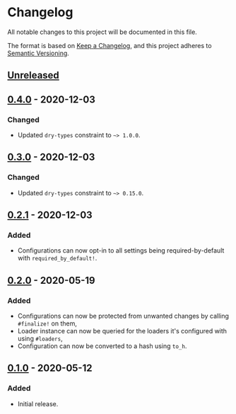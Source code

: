 # Changelog
All notable changes to this project will be documented in this file.

The format is based on [Keep a Changelog](https://keepachangelog.com/en/1.0.0/),
and this project adheres to [Semantic Versioning](https://semver.org/spec/v2.0.0.html).

## [Unreleased]

## [0.4.0] - 2020-12-03
### Changed
- Updated `dry-types` constraint to `~> 1.0.0`.

## [0.3.0] - 2020-12-03
### Changed
- Updated `dry-types` constraint to `~> 0.15.0`.

## [0.2.1] - 2020-12-03
### Added
- Configurations can now opt-in to all settings being required-by-default with `required_by_default!`.

## [0.2.0] - 2020-05-19
### Added
- Configurations can now be protected from unwanted changes by calling `#finalize!` on them,
- Loader instance can now be queried for the loaders it's configured with using `#loaders`,
- Configuration can now be converted to a hash using `to_h`.

## [0.1.0] - 2020-05-12
### Added
- Initial release.

[Unreleased]: https://github.com/surgeventures/fig/compare/v0.4.0...HEAD
[0.4.0]: https://github.com/surgeventures/fig/releases/tag/v0.4.0
[0.3.0]: https://github.com/surgeventures/fig/releases/tag/v0.3.0
[0.2.1]: https://github.com/surgeventures/fig/releases/tag/v0.2.1
[0.2.0]: https://github.com/surgeventures/fig/releases/tag/v0.2.0
[0.1.0]: https://github.com/surgeventures/fig/releases/tag/v0.1.0
